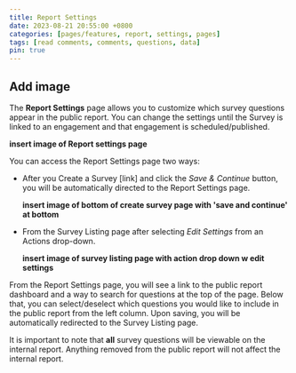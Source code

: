 ```yaml
---
title: Report Settings
date: 2023-08-21 20:55:00 +0800
categories: [pages/features, report, settings, pages]
tags: [read comments, comments, questions, data]
pin: true
---
```


## Add image

The **Report Settings** page allows you to customize which survey questions appear in the public report. You can change the settings until the Survey is linked to an engagement and that engagement is scheduled/published.

**insert image of Report settings page**  

You can access the Report Settings page two ways:
- After you Create a Survey [link] and click the *Save & Continue* button, you will be automatically directed to the Report Settings page.
  
  **insert image of bottom of create survey page with 'save and continue' at bottom**

- From the Survey Listing page after selecting *Edit Settings* from an Actions drop-down.
  
  **insert image of survey listing page with action drop down w edit settings**

From the Report Settings page, you will see a link to the public report dashboard and a way to search for questions at the top of the page. Below that, you can select/deselect which questions you would like to include in the public report from the left column. Upon saving, you will be automatically redirected to the Survey Listing page. 

It is important to note that **all** survey questions will be viewable on the internal report. Anything removed from the public report will not affect the internal report. 


